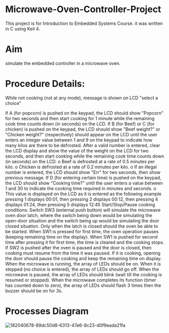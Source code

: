 # Microwave-Oven-Controller-Project
This project is for Introduction to Embedded Systems Course. it was written in C using Keil 4.

# Aim
simulate the embedded controller in a microwave oven.

# Procedure Details:
While not cooking (not at any mode), message is shown on LCD "select a choice"

If A (for popcorn) is pushed on the keypad, the LCD should show "Popcorn" for two seconds and then start cooking for 1 minute while the remaining cook time counts down (in seconds) on the LCD.
If B (for Beef) or C (for chicken) is pushed on the keypad, the LCD should show "Beef weight?" or "Chicken weight?" (respectively) should appear on the LCD until the user enters an integer value between 1 and 9 on the keypad to indicate how many kilos are there to be defrosted. After a valid number is entered, clear the LCD display and show the value of the weight on the LCD for two seconds, and then start cooking while the remaining cook time counts down (in seconds) on the LCD. o Beef is defrosted at a rate of 0.5 minutes per kilo. o Chicken is defrosted at a rate of 0.2 minutes per kilo. o If an illegal number is entered, the LCD should show "Err" for two seconds, then show previous message.
If D (for entering certain time) is pushed on the keypad, the LCD should show "Cooking time?" until the user enters a value between 1 and 30 to indicate the cooking time required in minutes and seconds. o This value is displayed on the LCD as it is entered as the following example pressing 1 displays 00:01, then pressing 2 displays 00:12, then pressing 4 displays 01:24, then pressing 5 displays 12:45
Start/Stop/Pause cooking conditions:
Switch SW3 (external push button) will simulate the microwave oven door latch, where the switch being down would be simulating the open-door situation and the switch being up would be simulating the door closed situation.
Only when the latch is closed should the oven be able to be started.
When SW1 is pressed for first time, the oven operation pauses (keeping remaining time on the display).
When SW1 is pushed for second time after pressing it for first time, the time is cleared and the cooking stops.
If SW2 is pushed after the oven is paused and the door is closed, then cooking must resume from the time it was paused.
If it is cooking, opening the door should pause the cooking and keep the remaining time on display.
When the microwave is running, the array of LEDs should be on.
When it is stopped (no choice is entered), the array of LEDs should go off.
When the microwave is paused, the array of LEDs should blink (wait till the cooking is resumed or stopped).
When the microwave completes its function (timer has counted down to zero), the array of LEDs should flash 3 times then the buzzer should be on for 3s.
# Processes Diagram
![182040678-89dc50d8-6313-47e6-8c23-d0f9eada21fa](https://github.com/mohamedmostaf21/Microwave-oven-controller/assets/87494262/245cd3c1-c95c-4af2-9911-f5eb2f1699dc)
